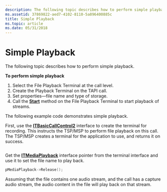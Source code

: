 ```yaml
---
description: The following topic describes how to perform simple playback.
ms.assetid: 37869822-aed7-4102-8110-5a896400885c
title: Simple Playback
ms.topic: article
ms.date: 05/31/2018
---
```


# Simple Playback

The following topic describes how to perform simple playback.

**To perform simple playback**

1.  Select the File Playback Terminal at the call level.
2.  Create the Playback Terminal on the TAPI call.
3.  Set properties—file name and type of storage.
4.  Call the [**Start**](/windows/desktop/api/tapi3if/nf-tapi3if-itmediacontrol-start) method on the File Playback Terminal to start playback of streams.

The following example code demonstrates simple playback.

First, use the [**ITBasicCallControl2**](/windows/desktop/api/tapi3if/nn-tapi3if-itbasiccallcontrol2) interface to create the terminal for recording. This instructs the TSP/MSP to perform file playback on this call. The TSP/MSP creates a terminal for the application to use, and returns it on success.


```C++

```



Get the [**ITMediaPlayback**](/windows/desktop/api/tapi3if/nn-tapi3if-itmediaplayback) interface pointer from the terminal interface and use it to set the file name to play back.


```C++
pMediaPlayback->Release();
```



Assuming that the file contains one audio stream, and the call has a capture audio stream, the audio content in the file will play back on that stream.

 

 



